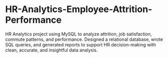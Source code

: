 # HR-Analytics-Employee-Attrition-Performance
HR Analytics project using MySQL to analyze attrition, job satisfaction, commute patterns, and performance. Designed a relational database, wrote SQL queries, and generated reports to support HR decision-making with clean, accurate, and insightful data analysis.
